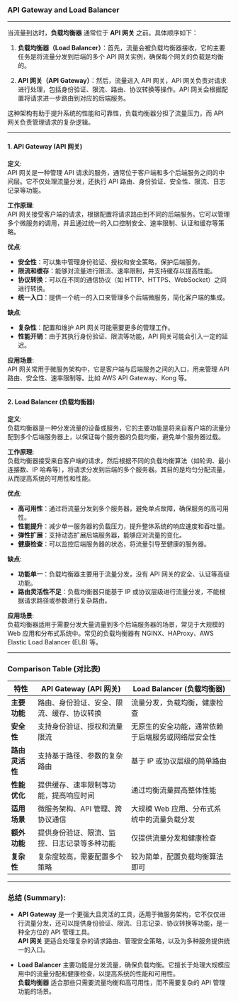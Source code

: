 ### API Gateway and Load Balancer

---

当流量到达时，**负载均衡器** 通常位于 **API 网关** 之前。具体顺序如下：

1. **负载均衡器（Load Balancer）**：首先，流量会被负载均衡器接收，它的主要任务是将流量分发到后端的多个 API 网关实例，确保每个网关的负载是均衡的。
  
2. **API 网关（API Gateway）**：然后，流量进入 API 网关，API 网关负责对请求进行处理，包括身份验证、限流、路由、协议转换等操作。API 网关会根据配置将请求进一步路由到对应的后端服务。

这种架构有助于提升系统的性能和可靠性，负载均衡器分担了流量压力，而 API 网关负责管理请求的复杂逻辑。

---

#### 1. **API Gateway (API 网关)**

**定义**:  
API 网关是一种管理 API 请求的服务，通常位于客户端和多个后端服务之间的中间层。它不仅处理流量分发，还执行 API 路由、身份验证、安全性、限流、日志记录等功能。

**工作原理**:  
API 网关接受客户端的请求，根据配置将请求路由到不同的后端服务。它可以管理多个微服务的调用，并且通过统一的入口控制安全、速率限制、认证和缓存等策略。

**优点**:  
- **安全性**：可以集中管理身份验证、授权和安全策略，保护后端服务。
- **限流和缓存**：能够对流量进行限流、速率限制，并支持缓存以提高性能。
- **协议转换**：可以在不同的通信协议（如 HTTP、HTTPS、WebSocket）之间进行转换。
- **统一入口**：提供一个统一的入口来管理多个后端微服务，简化客户端的集成。

**缺点**:  
- **复杂性**：配置和维护 API 网关可能需要更多的管理工作。
- **性能开销**：由于其执行身份验证、限流等功能，API 网关可能会引入一定的延迟。

**应用场景**:  
API 网关常用于微服务架构中，它是客户端与后端服务之间的入口，用来管理 API 路由、安全性、速率限制等。比如 AWS API Gateway、Kong 等。

---

#### 2. **Load Balancer (负载均衡器)**

**定义**:  
负载均衡器是一种分发流量的设备或服务，它的主要功能是将来自客户端的流量分配到多个后端服务器上，以保证每个服务器的负载均衡，避免单个服务器过载。

**工作原理**:  
负载均衡器接受来自客户端的请求，然后根据不同的负载均衡算法（如轮询、最小连接数、IP 哈希等），将请求分发到后端的多个服务器。其目的是均匀分配流量，从而提高系统的可用性和性能。

**优点**:  
- **高可用性**：通过将流量分发到多个服务器，避免单点故障，确保服务的高可用性。
- **性能提升**：减少单一服务器的负载压力，提升整体系统的响应速度和吞吐量。
- **弹性扩展**：支持动态扩展后端服务器，能够应对流量的变化。
- **健康检查**：可以监控后端服务器的状态，将流量引导至健康的服务器。

**缺点**:  
- **功能单一**：负载均衡器主要用于流量分发，没有 API 网关的安全、认证等高级功能。
- **路由灵活性不足**：负载均衡器只能基于 IP 或协议层级进行流量分发，不能根据请求路径或参数进行复杂路由。

**应用场景**:  
负载均衡器适用于需要分发大量流量到多个后端服务器的场景，常见于大规模的 Web 应用和分布式系统中。常见的负载均衡器有 NGINX、HAProxy、AWS Elastic Load Balancer (ELB) 等。

---

### **Comparison Table (对比表)**

| **特性**              | **API Gateway (API 网关)**                                | **Load Balancer (负载均衡器)**                        |
|-----------------------|----------------------------------------------------------|-----------------------------------------------------|
| **主要功能**          | 路由、身份验证、安全、限流、缓存、协议转换                | 流量分发，负载均衡，健康检查                         |
| **安全性**            | 支持身份验证、授权和流量限流                              | 无原生的安全功能，通常依赖于后端服务或网络层安全性   |
| **路由灵活性**        | 支持基于路径、参数的复杂路由                               | 基于 IP 或协议层级的简单路由                         |
| **性能优化**          | 提供缓存、速率限制等功能，提高响应时间                     | 通过均衡流量提高整体性能                             |
| **适用场景**          | 微服务架构、API 管理、跨协议通信                           | 大规模 Web 应用、分布式系统中的流量负载分发         |
| **额外功能**          | 提供身份验证、限流、监控、日志记录等多种功能                | 仅提供流量分发和健康检查                             |
| **复杂性**            | 复杂度较高，需要配置多个策略                               | 较为简单，配置负载均衡算法即可                       |

---

### **总结 (Summary)**:
- **API Gateway** 是一个更强大且灵活的工具，适用于微服务架构，它不仅仅进行流量分发，还可以提供身份验证、限流、日志记录、协议转换等功能，是一种全方位的 API 管理工具。  
  **API 网关** 更适合处理复杂的请求路由、管理安全策略，以及为多种服务提供统一的入口。

- **Load Balancer** 主要功能是分发流量，确保负载均衡。它擅长于处理大规模应用中的流量分配和健康检查，以提高系统的性能和可用性。  
  **负载均衡器** 适合那些只需要流量均衡和高可用性，而不需要复杂的 API 管理功能的场景。

